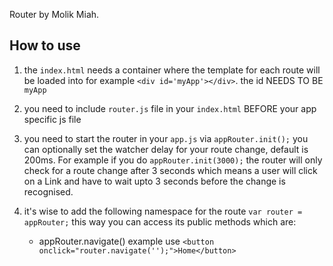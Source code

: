 Router by Molik Miah.

How to use
----------

1. the `index.html` needs a container where the template for each route will be loaded into
for example `<div id='myApp'></div>`. the id NEEDS TO BE `myApp`

2. you need to include `router.js` file in your `index.html` BEFORE your app specific js file

3. you need to start the router in your `app.js` via `appRouter.init();` you can optionally set the watcher
delay for your route change, default is 200ms. For example if you do `appRouter.init(3000);` the router will only
check for a route change after 3 seconds which means a user will click on a Link and have to wait upto 3 seconds
before the change is recognised.

4. it's wise to add the following namespace for the route `var router = appRouter;` this way you can access
its public methods which are:
    - appRouter.navigate() example use `<button onclick="router.navigate('');">Home</button>`

    